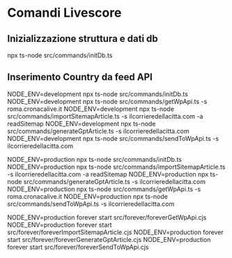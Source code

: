 # Comandi Livescore

## Inizializzazione struttura e dati db
npx ts-node src/commands/initDb.ts 

## Inserimento Country da feed API

NODE_ENV=development npx ts-node src/commands/initDb.ts
NODE_ENV=development npx ts-node src/commands/getWpApi.ts -s roma.cronacalive.it
NODE_ENV=development npx ts-node src/commands/importSitemapArticle.ts -s ilcorrieredellacitta.com -a readSitemap
NODE_ENV=development npx ts-node src/commands/generateGptArticle.ts -s ilcorrieredellacitta.com
NODE_ENV=development npx ts-node src/commands/sendToWpApi.ts -s ilcorrieredellacitta.com



NODE_ENV=production npx ts-node src/commands/initDb.ts
NODE_ENV=production npx ts-node src/commands/importSitemapArticle.ts -s ilcorrieredellacitta.com -a readSitemap
NODE_ENV=production npx ts-node src/commands/generateGptArticle.ts -s ilcorrieredellacitta.com
NODE_ENV=production npx ts-node src/commands/getWpApi.ts -s roma.cronacalive.it
NODE_ENV=production npx ts-node src/commands/sendToWpApi.ts -s ilcorrieredellacitta.com


NODE_ENV=production forever start  src/forever/foreverGetWpApi.cjs
NODE_ENV=production forever start  src/forever/foreverImportSitemapArticle.cjs
NODE_ENV=production forever start  src/forever/foreverGenerateGptArticle.cjs
NODE_ENV=production forever start  src/forever/foreverSendToWpApi.cjs